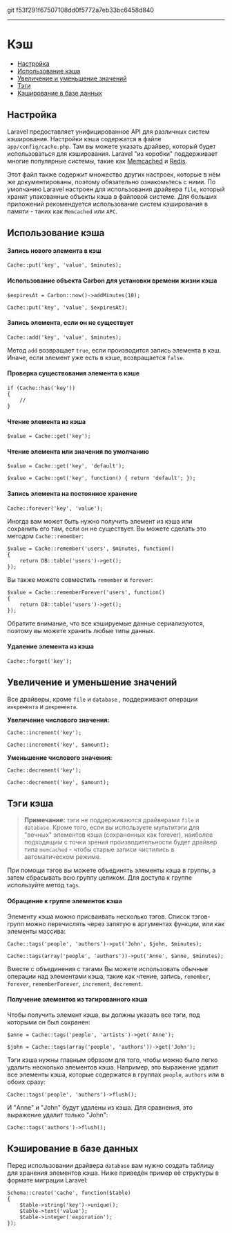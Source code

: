 git f53f291f67507108dd0f5772a7eb33bc6458d840

---

# Кэш

- [Настройка](#configuration)
- [Использование кэша](#cache-usage)
- [Увеличение и уменьшение значений](#increments-and-decrements)
- [Тэги](#cache-sections)
- [Кэширование в базе данных](#database-cache)

<a name="configuration"></a>
## Настройка

Laravel предоставляет унифицированное API для различных систем кэширования. Настройки кэша содержатся в файле `app/config/cache.php`. Там вы можете указать драйвер, который будет использоваться для кэширования. Laravel "из коробки" поддерживает многие популярные системы, такие как [Memcached](http://memcached.org) и [Redis](http://redis.io).

Этот файл также содержит множество других настроек, которые в нём же документированы, поэтому обязательно ознакомьтесь с ними. По умолчанию Laravel настроен для использования драйвера `file`, который хранит упакованные объекты кэша в файловой системе.  Для больших приложений рекомендуется использование систем кэширования в памяти - таких как `Memcached` или `APC`.

<a name="cache-usage"></a>
## Использование кэша

#### Запись нового элемента в кэш

	Cache::put('key', 'value', $minutes);

#### Использование объекта Carbon для установки времени жизни кэша

	$expiresAt = Carbon::now()->addMinutes(10);

	Cache::put('key', 'value', $expiresAt); 	

#### Запись элемента, если он не существует

	Cache::add('key', 'value', $minutes);

Метод `add` возвращает `true`, если производится запись элемента в кэш. Иначе, если элемент уже есть в кэше, возвращается `false`.

#### Проверка существования элемента в кэше

	if (Cache::has('key'))
	{
		//
	}

#### Чтение элемента из кэша

	$value = Cache::get('key');

#### Чтение элемента или значения по умолчанию

	$value = Cache::get('key', 'default');

	$value = Cache::get('key', function() { return 'default'; });

#### Запись элемента на постоянное хранение

	Cache::forever('key', 'value');

Иногда вам может быть нужно получить элемент из кэша или сохранить его там, если он не существует. Вы можете сделать это методом `Cache::remember`:

	$value = Cache::remember('users', $minutes, function()
	{
		return DB::table('users')->get();
	});

Вы также можете совместить `remember` и `forever`:

	$value = Cache::rememberForever('users', function()
	{
		return DB::table('users')->get();
	});

Обратите внимание, что все кэшируемые данные сериализуются, поэтому вы можете хранить любые типы данных.

#### Удаление элемента из кэша

	Cache::forget('key');

<a name="increments-and-decrements"></a>
## Увеличение и уменьшение значений

Все драйверы, кроме `file` и `database` , поддерживают операции `инкремента` и `декремента`.

**Увеличение числового значения:**

	Cache::increment('key');

	Cache::increment('key', $amount);

**Уменьшение числового значения:**

	Cache::decrement('key');

	Cache::decrement('key', $amount);


<a name="cache-sections"></a>
## Тэги кэша

> **Примечание:** тэги не поддерживаются драйверами `file` и `database`. Кроме того, если вы используете мультитэги для "вечных" элементов кэша (сохраненных как forever), наиболее подходящим с точки зрения производительности будет драйвер типа `memcached` - чтобы старые записи чистились в автоматическом режиме.

При помощи тэгов вы можете объединять элементы кэша в группы, а затем сбрасывать всю группу целиком. Для доступа к группе используйте метод `tags`.

#### Обращение к группе элементов кэша

Элементу кэша можно присваивать несколько тэгов. Список тэгов-групп можно перечислять через запятую в аргументах функции, или как элементы массива:

	Cache::tags('people', 'authors')->put('John', $john, $minutes);

	Cache::tags(array('people', 'authors'))->put('Anne', $anne, $minutes);

Вместе с объединения с тэгами Вы можете использовать обычные операции над элементами кэша, такие как чтение, запись, `remember`, `forever`, `rememberForever`, `increment`, `decrement`.

#### Получение элементов из тэгированного кэша

Чтобы получить элемент кэша, вы должны указать все тэги, под которыми он был сохранен:

	$anne = Cache::tags('people', 'artists')->get('Anne');

	$john = Cache::tags(array('people', 'authors'))->get('John');

Тэги кэша нужны главным образом для того, чтобы можно было легко удалить несколько элементов кэша. Например, это выражение удалит все элементы кэша, которые содержатся в группах `people`, `authors` или в обоих сразу:

	Cache::tags('people', 'authors')->flush();

И "Anne" и "John" будут удалены из кэша.
Для сравнения, это выражение удалит только "John":

	Cache::tags('authors')->flush();

<a name="database-cache"></a>
## Кэширование в базе данных

Перед использовании драйвера `database` вам нужно создать таблицу для хранения элементов кэша. Ниже приведён пример её структуры в формате миграции Laravel:

	Schema::create('cache', function($table)
	{
		$table->string('key')->unique();
		$table->text('value');
		$table->integer('expiration');
	});